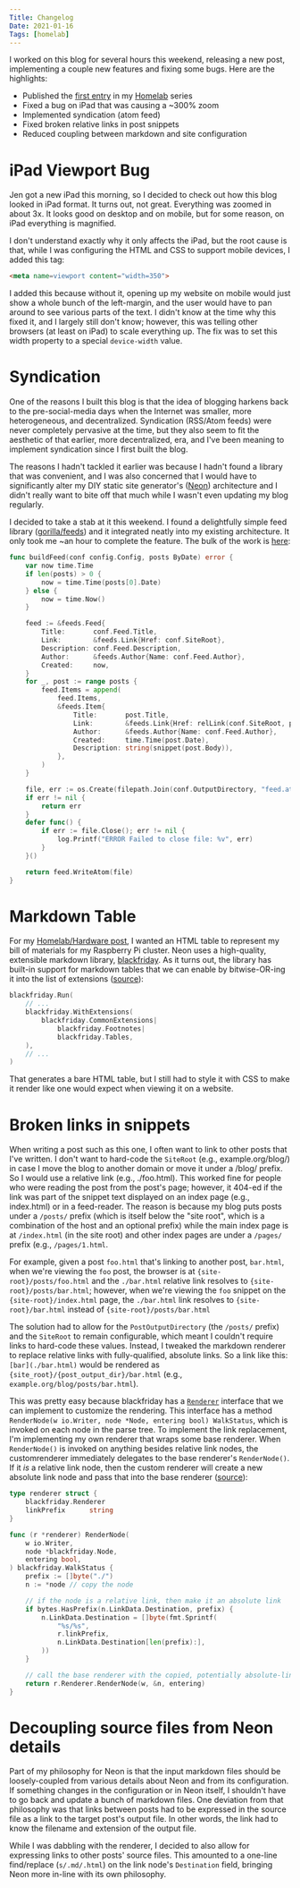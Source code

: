 ```yaml
---
Title: Changelog
Date: 2021-01-16
Tags: [homelab]
---
```


I worked on this blog for several hours this weekend, releasing a new post,
implementing a couple new features and fixing some bugs. Here are the
highlights:

* Published the [first entry][0] in my [Homelab][1] series
* Fixed a bug on iPad that was causing a ~300% zoom
* Implemented syndication (atom feed)
* Fixed broken relative links in post snippets
* Reduced coupling between markdown and site configuration

<!-- more -->

# iPad Viewport Bug

Jen got a new iPad this morning, so I decided to check out how this blog looked
in iPad format. It turns out, not great. Everything was zoomed in about 3x. It
looks good on desktop and on mobile, but for some reason, on iPad everything is
magnified.

I don't understand exactly why it only affects the iPad, but the root cause is
that, while I was configuring the HTML and CSS to support mobile devices, I
added this tag:

```html
<meta name=viewport content="width=350">
```

I added this because without it, opening up my website on mobile would just
show a whole bunch of the left-margin, and the user would have to pan around
to see various parts of the text. I didn't know at the time why this fixed it,
and I largely still don't know; however, this was telling other browsers (at
least on iPad) to scale everything up. The fix was to set this width property
to a special `device-width` value.


# Syndication

One of the reasons I built this blog is that the idea of blogging harkens back
to the pre-social-media days when the Internet was smaller, more heterogeneous,
and decentralized. Syndication (RSS/Atom feeds) were never completely pervasive
at the time, but they also seem to fit the aesthetic of that earlier, more
decentralized, era, and I've been meaning to implement syndication since I
first built the blog.

The reasons I hadn't tackled it earlier was because I hadn't found a library
that was convenient, and I was also concerned that I would have to
significantly alter my DIY static site generator's ([Neon][2]) architecture and
I didn't really want to bite off that much while I wasn't even updating my blog
regularly.

I decided to take a stab at it this weekend. I found a delightfully simple feed
library ([gorilla/feeds][3]) and it integrated neatly into my existing
architecture. It only took me ~an hour to complete the feature. The bulk of the
work is [here][4]:

```go
func buildFeed(conf config.Config, posts ByDate) error {
	var now time.Time
	if len(posts) > 0 {
		now = time.Time(posts[0].Date)
	} else {
		now = time.Now()
	}

	feed := &feeds.Feed{
		Title:       conf.Feed.Title,
		Link:        &feeds.Link{Href: conf.SiteRoot},
		Description: conf.Feed.Description,
		Author:      &feeds.Author{Name: conf.Feed.Author},
		Created:     now,
	}
	for _, post := range posts {
		feed.Items = append(
			feed.Items,
			&feeds.Item{
				Title:       post.Title,
				Link:        &feeds.Link{Href: relLink(conf.SiteRoot, post.ID)},
				Author:      &feeds.Author{Name: conf.Feed.Author},
				Created:     time.Time(post.Date),
				Description: string(snippet(post.Body)),
			},
		)
	}

	file, err := os.Create(filepath.Join(conf.OutputDirectory, "feed.atom"))
	if err != nil {
		return err
	}
	defer func() {
		if err := file.Close(); err != nil {
			log.Printf("ERROR Failed to close file: %v", err)
		}
	}()

	return feed.WriteAtom(file)
}
```

# Markdown Table

For my [Homelab/Hardware post][0], I wanted an HTML table to represent my bill
of materials for my Raspberry Pi cluster. Neon uses a high-quality, extensible
markdown library, [blackfriday][5]. As it turns out, the library has built-in
support for markdown tables that we can enable by bitwise-OR-ing it into the
list of extensions ([source][6]):

```go
blackfriday.Run(
    // ...
    blackfriday.WithExtensions(
        blackfriday.CommonExtensions|
            blackfriday.Footnotes|
            blackfriday.Tables,
    ),
    // ...
)
```

That generates a bare HTML table, but I still had to style it with CSS to make
it render like one would expect when viewing it on a website.

# Broken links in snippets

When writing a post such as this one, I often want to link to other posts that
I've written. I don't want to hard-code the `SiteRoot` (e.g.,
example.org/blog/) in case I move the blog to another domain or move it under
a /blog/ prefix. So I would use a relative link (e.g., ./foo.html). This worked
fine for people who were reading the post from the post's page; however, it
404-ed if the link was part of the snippet text displayed on an index page
(e.g., index.html) or in a feed-reader. The reason is because my blog puts
posts under a `/posts/` prefix (which is itself below the "site root", which is
a combination of the host and an optional prefix) while the main index page is
at `/index.html` (in the site root) and other index pages are under a `/pages/`
prefix (e.g., `/pages/1.html`.

For example, given a post `foo.html` that's linking to another post,
`bar.html`, when we're viewing the `foo` post, the browser is at
`{site-root}/posts/foo.html` and the `./bar.html` relative link resolves to
`{site-root}/posts/bar.html`; however, when we're viewing the `foo` snippet on
the `{site-root}/index.html` page, the `./bar.html` link resolves to
`{site-root}/bar.html` instead of `{site-root}/posts/bar.html`

The solution had to allow for the `PostOutputDirectory` (the `/posts/` prefix)
and the `SiteRoot` to remain configurable, which meant I couldn't require
links to hard-code these values. Instead, I tweaked the markdown renderer to
replace relative links with fully-qualified, absolute links. So a link like
this: `[bar](./bar.html)` would be rendered as
`{site_root}/{post_output_dir}/bar.html` (e.g.,
`example.org/blog/posts/bar.html`).

This was pretty easy because blackfriday has a [`Renderer`][7] interface that
we can implement to customize the rendering. This interface has a method
`RenderNode(w io.Writer, node *Node, entering bool) WalkStatus`, which is
invoked on each node in the parse tree. To implement the link replacement,
I'm implementing my own renderer that wraps some base renderer. When
`RenderNode()` is invoked on anything besides relative link nodes, the
customrenderer immediately delegates to the base renderer's `RenderNode()`. If
it *is* a relative link node, then the custom renderer will create a new
absolute link node and pass that into the base renderer ([source][8]):

```go
type renderer struct {
	blackfriday.Renderer
	linkPrefix      string
}

func (r *renderer) RenderNode(
	w io.Writer,
	node *blackfriday.Node,
	entering bool,
) blackfriday.WalkStatus {
	prefix := []byte("./")
	n := *node // copy the node

    // if the node is a relative link, then make it an absolute link
	if bytes.HasPrefix(n.LinkData.Destination, prefix) {
		n.LinkData.Destination = []byte(fmt.Sprintf(
			"%s/%s",
			r.linkPrefix,
			n.LinkData.Destination[len(prefix):],
		))
	}

    // call the base renderer with the copied, potentially absolute-link, node
	return r.Renderer.RenderNode(w, &n, entering)
}
```

# Decoupling source files from Neon details

Part of my philosophy for Neon is that the input markdown files should be
loosely-coupled from various details about Neon and from its configuration. If
something changes in the configuration or in Neon itself, I shouldn't have to
go back and update a bunch of markdown files. One deviation from that
philosophy was that links between posts had to be expressed in the source file
as a link to the target post's output file. In other words, the link had to
know the filename and extension of the output file.

While I was dabbling with the renderer, I decided to also allow for expressing
links to other posts' source files. This amounted to a one-line find/replace
(`s/.md/.html`) on the link node's `Destination` field, bringing Neon more
in-line with its own philosophy.


[0]: ./homelab-part-i-hardware.md
[1]: ./homelab-intro.md
[2]: https://github.com/weberc2/neon
[3]: https://pkg.go.dev/github.com/gorilla/feeds
[4]: https://github.com/weberc2/neon/blob/9275ef8029a8325d7d1b08b011adaa6c9238b2d3/build/feed.go
[5]: https://pkg.go.dev/gopkg.in/russross/blackfriday.v2
[6]: https://github.com/weberc2/neon/blob/9275ef8029a8325d7d1b08b011adaa6c9238b2d3/build/util.go#L40-L44
[7]: https://pkg.go.dev/gopkg.in/russross/blackfriday.v2#Renderer
[8]: https://github.com/weberc2/neon/blob/9275ef8029a8325d7d1b08b011adaa6c9238b2d3/build/util.go#L64-L100
